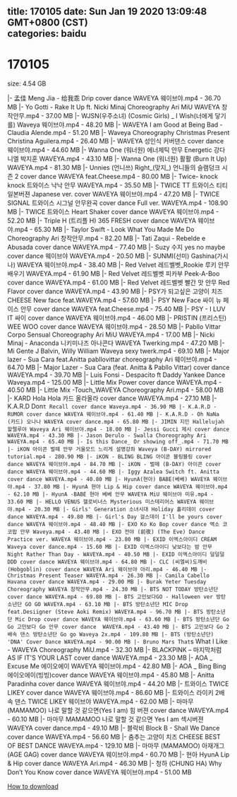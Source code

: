
title: 170105
date: Sun Jan 19 2020 13:09:48 GMT+0800 (CST)    
categories: baidu
---

# 170105
size: 4.54 GB
 
 
|- 孟佳 Meng Jia - 给我乖 Drip cover dance WAVEYA 웨이브야.mp4 - 36.70 MB
|- Yo Gotti - Rake It Up ft. Nicki Minaj Choreography Ari MiU WAVEYA 창작안무.mp4 - 37.00 MB
|- WJSN(우주소녀) (Cosmic Girls) _ I Wish(너에게 닿기를) Waveya 웨이브야.mp4 - 48.20 MB
|- WAVEYA I am Good at Being Bad - Claudia Alende.mp4 - 51.20 MB
|- Waveya Choreography Christmas Present Christina Aguilera.mp4 - 26.40 MB
|- WAVEYA 성인식 커버댄스 cover dance 웨이브야.mp4 - 44.60 MB
|- Wanna One (워너원) 에너제틱 안무 Energetic 강다니엘 박지훈 WAVEYA.mp4 - 43.10 MB
|- Wanna One (워너원) 활활 (Burn It Up) WAVEYA.mp4 - 81.30 MB
|- Unnies (언니쓰) Right_(맞지_) 언니들의 슬램덩크 시즌 2 cover dance WAVEYA feat.Cheese.mp4 - 80.00 MB
|- Twice- knock knock 트와이스 낙낙 안무 WAVEYA.mp4 - 35.50 MB
|- TWICE TT 트와이스 티티 일본버젼 Japanese ver. cover WAVEYA 웨이브야.mp4 - 47.20 MB
|- TWICE SIGNAL 트와이스 시그널 안무완곡 cover dance Full ver. WAVEYA.mp4 - 108.90 MB
|- TWICE 트와이스 Heart Shaker cover dance WAVEYA 웨이브야.mp4 - 52.20 MB
|- Triple H (트리플 H) 365 FRESH cover dance WAVEYA 웨이브야.mp4 - 65.30 MB
|- Taylor Swift - Look What You Made Me Do Choreography Ari 창작안무.mp4 - 82.20 MB
|- Tati Zaqui - Rebelde e Abusada cover dance WAVEYA.mp4 - 77.40 MB
|- Suzy 수지 yes no maybe cover dance 웨이브야 WAVEYA.mp4 - 20.50 MB
|- SUNMI(선미) Gashina(가시나) WAVEYA 웨이브야.mp4 - 38.40 MB
|- Red Velvet 레드벨벳_Rookie 루키 안무배우기 WAVEYA.mp4 - 61.90 MB
|- Red Velvet 레드벨벳 피카부 Peek-A-Boo cover dance WAVEYA.mp4 - 61.00 MB
|- Red Velvet 레드벨벳 빨간 맛 안무 Red Flavor cover dance WAVEYA.mp4 - 43.90 MB
|- PSY가 되고싶은 고양이 치즈 CHEESE New face feat.WAVEYA.mp4 - 57.60 MB
|- PSY New Face 싸이 뉴 페이스 안무 cover dance WAVEYA feat.Cheese.mp4 - 75.40 MB
|- PSY - I LUV IT 싸이 cover dance WAVEYA 웨이브야.mp4 - 46.00 MB
|- PRISTIN (프리스틴) WEE WOO cover dance WAVEYA 웨이브야.mp4 - 28.50 MB
|- Pabllo Vittar Corpo Sensual Choreography Ari MiU WAVEYA.mp4 - 17.00 MB
|- Nicki Minaj - Anaconda 니키미나즈 아나콘다 WAVEYA Twerking.mp4 - 47.20 MB
|- Mi Gente J Balvin, Willy William Waveya sexy twerk.mp4 - 69.10 MB
|- Major lazer - Sua Cara feat.Anitta pabllovittar choreography Ari 웨이브야.mp4 - 64.70 MB
|- Major Lazer - Sua Cara (feat. Anitta & Pabllo Vittar) cover dance WAVEYA.mp4 - 39.70 MB
|- Luis Fonsi - Despacito ft Daddy Yankee Dance Waveya.mp4 - 125.00 MB
|- Little Mix Power cover dance WAVEYA.mp4 - 40.50 MB
|- Little Mix -Touch_WAVEYA Choreography Ari.mp4 - 58.00 MB
|- KARD Hola Hola 카드 올라올라 cover dance WAVEYA.mp4 - 27.10 MB
|- K.A.R.D Don`t Recall cover dance Waveya.mp4 - 36.90 MB
|- K.A.R.D - RUMOR cover dance WAVEYA 웨이브야.mp4 - 61.40 MB
|- K.A.R.D - Oh NaNa (카드) 오나나 WAVEYA cover dance.mp4 - 65.80 MB
|- JIMIN 지민 Hallelujah 할렐루야 Waveya Ari 웨이브야.mp4 - 18.00 MB
|- Jessi Gucci 제시 cover dance WAVEYA.mp4 - 43.30 MB
|- Jason Derulo - Swalla Choreography Ari WAVEYA.mp4 - 65.40 MB
|- Is this Dance_ Or showing off_.mp4 - 71.70 MB
|- iKON 아이콘 벌떼 안무 거울모드 느리게 설명강좌 Waveya (B-DAY) mirrored tutorial.mp4 - 280.90 MB
|- iKON - BLING BLING 아이콘 블링블링 cover dance WAVEYA 웨이브야.mp4 - 84.70 MB
|- iKON - 벌떼 (B-DAY) 아이콘 cover dance WAVEYA 웨이브야.mp4 - 44.60 MB
|- Iggy Azalea Switch ft. Anitta cover dance WAVEYA.mp4 - 40.80 MB
|- HyunA(현아) BABE(베베) WAVEYA 웨이브야.mp4 - 37.80 MB
|- HyunA 현아 Lip & Hip cover dance WAVEYA 웨이브야.mp4 - 62.10 MB
|- HyunA -BABE 현아 베베 안무 WAVEYA MiU 웨이브야 미유.mp4 - 33.60 MB
|- HELLO VENUS 헬로비너스 Mysterious 미스테리어스 WAVEYA 웨이브야.mp4 - 20.30 MB
|- Girls' Generation 소녀시대 Holiday 홀리데이 cover dance WAVEYA.mp4 - 49.80 MB
|- Girl's Day 걸스데이 I'll be yours cover dance WAVEYA 웨이브야.mp4 - 48.40 MB
|- EXO Ko Ko Bop cover dance 엑소 코코밥 안무 Waveya.mp4 - 43.40 MB
|- EXO 전야 (前夜) (The Eve) Dance Practice ver. WAVEYA 웨이브야.mp4 - 23.80 MB
|- EXID 이엑스아이디 CREAM Waveya cover dance.mp4 - 15.60 MB
|- EXID 이엑스아이디 낮보다는 밤 안무 Night Rather Than Day - WAVEYA.mp4 - 40.50 MB
|- EXID 이엑스아이디 덜덜덜 DDD cover dance WAVEYA 웨이브야.mp4 - 64.80 MB
|- CLC (씨엘씨)도깨비 (Hobgoblin) cover dance WAVEYA Ari 웨이브야 아리.mp4 - 46.40 MB
|- Christmas Present Teaser WAVEYA.mp4 - 26.30 MB
|- Camila Cabello Havana cover dance WAVEYA.mp4 - 29.00 MB
|- Burak Yeter Tuesday Choreography WAVEYA 창작안무.mp4 - 24.30 MB
|- BTS NOT TODAY 방탄소년단 cover dance WAVEYA.mp4 - 69.80 MB
|- BTS 고민보다GO - Halloween ver 방탄소년단 GO GO WAVEYA.mp4 - 63.10 MB
|- BTS 방탄소년단 MIC Drop feat.Desiigner (Steve Aoki Remix) WAVEYA.mp4 - 96.70 MB
|- BTS 방탄소년단 Mic Drop cover dance WAVEYA 웨이브야.mp4 - 63.60 MB
|- BTS 방탄소년단 Go Go 고민보다 Go 안무 cover dance  WAVEYA.mp4 - 43.40 MB
|- BTS 고민보다 Go 2배속 댄스 방탄소년단 Go go Waveya 2x.mp4 - 109.80 MB
|- BTS (방탄소년단) 'DNA' Cover Dance WAVEYA.mp4 - 90.00 MB
|- Bruno Mars That`s What I Like - WAVEYA Choreography MiU.mp4 - 32.30 MB
|- BLACKPINK – 마지막처럼 AS IF IT'S YOUR LAST cover dance WAVEYA.mp4 - 23.30 MB
|- AOA _ Excuse Me 에이오에이 WAVEYA 웨이브야.mp4 - 42.80 MB
|- AOA _ Bing Bing 에이오에이(빙빙)cover dance WAVEYA 웨이브야.mp4 - 45.80 MB
|- Anitta Paradinha cover dance WAVEYA 웨이브야.mp4 - 44.20 MB
|- 트와이스 TWICE LIKEY cover dance WAVEYA 웨이브야.mp4 - 86.60 MB
|- 트와이스 라이키 2배속 댄스 TWICE LIKEY 웨이브야 WAVEYA.mp4 - 62.00 MB
|- 마마무(MAMAMOO) 나로 말할 것 같으면(Yes I am) 힘 버젼 cover dance WAVEYA.mp4 - 60.10 MB
|- 마마무 MAMAMOO 나로 말할 것 같으면 Yes I am 섹시버젼 WAVEYA cover dance.mp4 - 49.10 MB
|- 블락비 Block B - Shall We Dance cover dance WAVEYA.mp4 - 56.60 MB
|- 춤추는 고양이 치즈 CHEESE BEST OF BEST DANCE WAVEYA.mp4 - 129.10 MB
|- 마마무 (MAMAMOO) 아재개그 (AGE GAG) cover dance WAVEYA 웨이브야.mp4 - 60.70 MB
|- 현아 HyunA Lip & Hip cover dance WAVEYA Ari.mp4 - 46.30 MB
|- 청하 (CHUNG HA) Why Don’t You Know cover dance WAVEYA 웨이브야.mp4 - 51.00 MB

[How to download](https://bpcam.bemobtrk.com/go/2ceec3aa-1ca2-46d6-b9ff-aaa5c184517c?jno=134)